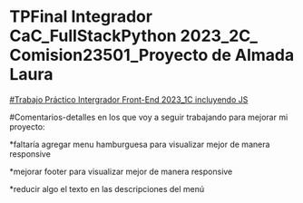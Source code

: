 # TPFinal Integrador CaC_FullStackPython 2023_2C_ Comision23501_Proyecto de Almada Laura

[#Trabajo Práctico Intergrador Front-End 2023_1C incluyendo JS]([https://spectacular-basbousa-72b4d0.netlify.app/])


#Comentarios-detalles en los que voy a seguir trabajando para mejorar mi proyecto:

*faltaría agregar menu hamburguesa para visualizar mejor de manera responsive

*mejorar footer para visualizar mejor de manera responsive

*reducir algo el texto en las descripciones del menú



